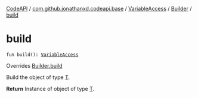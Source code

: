 [CodeAPI](../../../index.md) / [com.github.jonathanxd.codeapi.base](../../index.md) / [VariableAccess](../index.md) / [Builder](index.md) / [build](.)

# build

`fun build(): `[`VariableAccess`](../index.md)

Overrides [Builder.build](../../../com.github.jonathanxd.codeapi.builder/-builder/build.md)

Build the object of type [T](#).

**Return**
Instance of object of type [T](#).

